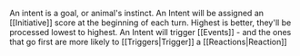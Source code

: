 An intent is a goal, or animal's instinct. 
An Intent will be assigned an [[Initiative]] score at the beginning of each turn. Highest is better,  they'll be processed lowest to highest. An Intent will trigger [[Events]] - and the ones that go first are more likely to [[Triggers|Trigger]] a [[Reactions|Reaction]]


